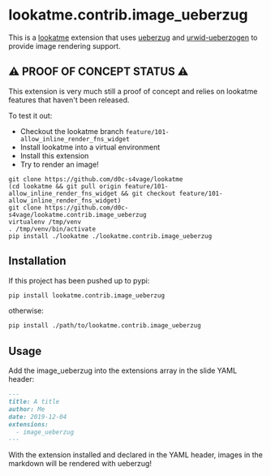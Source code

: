# lookatme.contrib.image_ueberzug

This is a [lookatme](https://github.com/d0c-s4vage/lookatme) extension that
uses [ueberzug](https://github.com/seebye/ueberzug) and
[urwid-ueberzogen](https://github.com/seebye/urwid-ueberzogen/tree/master/urwid_ueberzogen)
to provide image rendering support.

## ⚠️  PROOF OF CONCEPT STATUS ⚠️

This extension is very much still a proof of concept and relies on lookatme
features that haven't been released.

To test it out:

* Checkout the lookatme branch `feature/101-allow_inline_render_fns_widget`
* Install lookatme into a virtual environment
* Install this extension
* Try to render an image!

```
git clone https://github.com/d0c-s4vage/lookatme
(cd lookatme && git pull origin feature/101-allow_inline_render_fns_widget && git checkout feature/101-allow_inline_render_fns_widget)
git clone https://github.com/d0c-s4vage/lookatme.contrib.image_ueberzug
virtualenv /tmp/venv
. /tmp/venv/bin/activate
pip install ./lookatme ./lookatme.contrib.image_ueberzug
```

## Installation

If this project has been pushed up to pypi:

```bash
pip install lookatme.contrib.image_ueberzug
```

otherwise:

```bash
pip install ./path/to/lookatme.contrib.image_ueberzug
```

## Usage

Add the image_ueberzug into the extensions array in the
slide YAML header:

```markdown
---
title: A title
author: Me
date: 2019-12-04
extensions:
  - image_ueberzug
---
```

With the extension installed and declared in the YAML header, images in the
markdown will be rendered with ueberzug!
